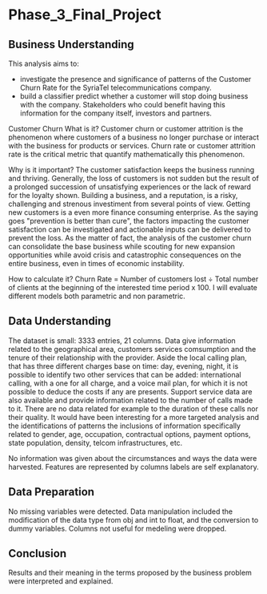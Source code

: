 # Phase_3_Final_Project

## Business Understanding 

This analysis aims to:
- investigate the presence and significance of patterns of the Customer Churn Rate for the SyriaTel telecommunications company.
- build a classifier predict whether a customer will stop doing business with the company.
Stakeholders who could benefit having this information for the company itself, investors and partners.

Customer Churn What is it?
Customer churn or customer attrition is the phenomenon where customers of a business no longer purchase or interact with the business for products or services.
Churn rate or customer attrition rate is the critical metric that quantify mathematically this phenomenon.

Why is it important?
The customer satisfaction keeps the business running and thriving. Generally, the loss of customers is not sudden but the result of a prolonged succession of unsatisfying experiences or the lack of reward for the loyalty shown.
Building a business, and a reputation, is a risky, challenging and strenous investiment from several points of view. Getting new customers is a even more finance consuming enterprise. As the saying goes "prevention is better than cure", the factors impacting the customer satisfaction can be investigated and actionable inputs can be delivered to prevent the loss.
As the matter of fact, the analysis of the customer churn can consolidate the base business while scouting for new expansion opportunities while avoid crisis and catastrophic consequences on the entire business, even in times of economic instability.

How to calculate it?
Churn Rate = Number of customers lost ÷ Total number of clients at the beginning of the interested time period x 100.
I will evaluate different models both parametric and non parametric.

## Data Understanding 

The dataset is small: 3333 entries, 21 columns. Data give information related to the geographical area, customers services comsumption and the tenure of their relationship with the provider. Aside the local calling plan, that has three different charges base on time: day, evening, night, it is possible to identify two other services that can be added: international calling, with a one for all charge, and a voice mail plan, for which it is not possible to deduce the costs if any are presents. Support service data are also available and provide information related to the number of calls made to it. There are no data related for example to the duration of these calls nor their quality. It would have been interesting for a more targeted analysis and the identifications of patterns the inclusions of information specifically related to gender, age, occupation, contractual options, payment options, state population, density, telcom infrastructures, etc.

No information was given about the circumstances and ways the data were harvested. Features are represented by columns labels are self explanatory.

## Data Preparation
No missing variables were detected. Data manipulation included the modification of the data type from obj and int to float, and the conversion to dummy variables. Columns not useful for medeling were dropped. 

## Conclusion
Results and their meaning in the terms proposed by the business problem were interpreted and explained.
